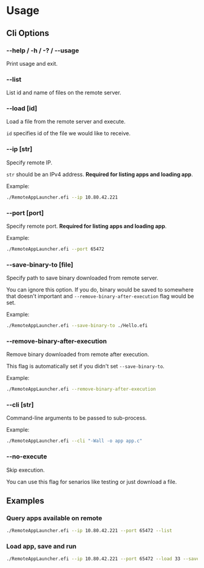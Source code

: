 # Usage

## Cli Options

### --help / -h / -? / --usage

Print usage and exit.

### --list

List id and name of files on the remote server.

### --load [id]

Load a file from the remote server and execute.

`id` specifies id of the file we would like to receive.

### --ip [str]

Specify remote IP.

`str` should be an IPv4 address. **Required for listing apps and loading app**.

Example:

```bash
./RemoteAppLauncher.efi --ip 10.80.42.221
```

### --port [port]

Specify remote port. **Required for listing apps and loading app**.

Example:

```bash
./RemoteAppLauncher.efi --port 65472
```

### --save-binary-to [file]

Specify path to save binary downloaded from remote server.

You can ignore this option. If you do, binary would be saved to somewhere that doesn't important and `--remove-binary-after-execution` flag would be set.

Example:

```bash
./RemoteAppLauncher.efi --save-binary-to ./Hello.efi
```

### --remove-binary-after-execution

Remove binary downloaded from remote after execution.

This flag is automatically set if you didn't set `--save-binary-to`.

Example:

```bash
./RemoteAppLauncher.efi --remove-binary-after-execution
```

### --cli [str]

Command-line arguments to be passed to sub-process.

Example:

```bash
./RemoteAppLauncher.efi --cli "-Wall -o app app.c"
```

### --no-execute

Skip execution.

You can use this flag for senarios like testing or just download a file.

## Examples

### Query apps available on remote

```bash
./RemoteAppLauncher.efi --ip 10.80.42.221 --port 65472 --list
```

### Load app, save and run

```bash
./RemoteAppLauncher.efi --ip 10.80.42.221 --port 65472 --load 33 --save-binary-to Hello.efi
```
